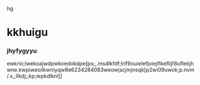hg
# kkhuigu
###  jhyfygyyu
ewkrio;lwekoajwdpwkoedokdpe[ps;,.msdlkfdf;lrif9ouielefjoiejflkeflijf8uflekjhwne.kwpiweoilkwniyqw8e6234284083weowjscjmjnsqk[p2wi09uwok;p.nvm/.x,;llkdj;;kp;iepkdlknl]]